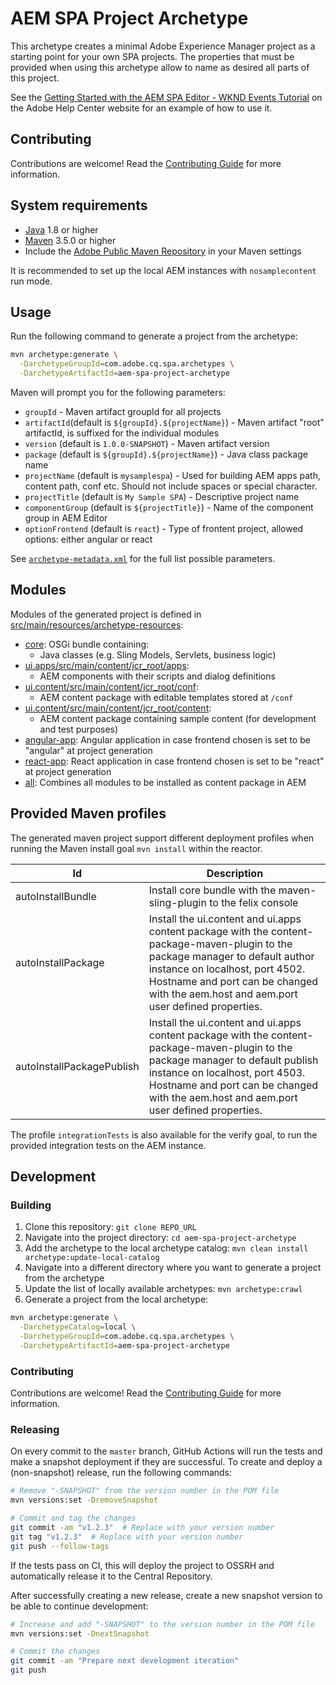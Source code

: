 # AEM SPA Project Archetype

This archetype creates a minimal Adobe Experience Manager project as a starting point for your own SPA projects. The properties that must be provided when using this archetype allow to name as desired all parts of this project.

See the [Getting Started with the AEM SPA Editor - WKND Events Tutorial](https://helpx.adobe.com/experience-manager/kt/sites/using/getting-started-spa-wknd-tutorial-develop.html) on the Adobe Help Center website for an example of how to use it.

## Contributing

Contributions are welcome! Read the [Contributing Guide](CONTRIBUTING.md) for more information.

## System requirements

- [Java](https://www.java.com/en/download/) 1.8 or higher
- [Maven](https://maven.apache.org/) 3.5.0 or higher
- Include the [Adobe Public Maven Repository]([adobe-public-maven-repo](https://repo.adobe.com)) in your Maven settings

It is recommended to set up the local AEM instances with `nosamplecontent` run mode.

## Usage

Run the following command to generate a project from the archetype:

```sh
mvn archetype:generate \
  -DarchetypeGroupId=com.adobe.cq.spa.archetypes \
  -DarchetypeArtifactId=aem-spa-project-archetype
```

Maven will prompt you for the following parameters:

- `groupId` - Maven artifact groupId for all projects
- `artifactId`(default is `${groupId}.${projectName}`) - Maven artifact "root" artifactId, is suffixed for the individual modules
- `version` (default is `1.0.0-SNAPSHOT`) - Maven artifact version
- `package` (default is `${groupId}.${projectName}`) - Java class package name
- `projectName` (default is `mysamplespa`) - Used for building AEM apps path, content path, conf etc. Should not include spaces or special character.
- `projectTitle` (default is `My Sample SPA`) - Descriptive project name
- `componentGroup` (default is `${projectTitle}`) - Name of the component group in AEM Editor
- `optionFrontend` (default is `react`) - Type of frontent project, allowed options: either angular or react

See [`archetype-metadata.xml`](./src/main/resources/META-INF/maven/archetype-metadata.xml) for the full list possible parameters.

## Modules

Modules of the generated project is defined in [src/main/resources/archetype-resources](src/main/resources):

* [core](core/): OSGi bundle containing:
  * Java classes (e.g. Sling Models, Servlets, business logic)
* [ui.apps/src/main/content/jcr_root/apps](content/jcr_root/apps/):
  * AEM components with their scripts and dialog definitions
* [ui.content/src/main/content/jcr_root/conf](content/jcr_root/conf/):
  * AEM content package with editable templates stored at `/conf`
* [ui.content/src/main/content/jcr_root/content](content/jcr_root/content/):
  * AEM content package containing sample content (for development and test purposes)
* [angular-app](angular-app/): Angular application in case frontend chosen is set to be "angular" at project generation
* [react-app](react-app/): React application in case frontend chosen is set to be "react" at project generation
* [all](all/): Combines all modules to be installed as content package in AEM

## Provided Maven profiles
The generated maven project support different deployment profiles when running the Maven install goal `mvn install` within the reactor.

Id                        | Description
--------------------------|------------------------------
autoInstallBundle         | Install core bundle with the maven-sling-plugin to the felix console
autoInstallPackage        | Install the ui.content and ui.apps content package with the content-package-maven-plugin to the package manager to default author instance on localhost, port 4502. Hostname and port can be changed with the aem.host and aem.port user defined properties.
autoInstallPackagePublish | Install the ui.content and ui.apps content package with the content-package-maven-plugin to the package manager to default publish instance on localhost, port 4503. Hostname and port can be changed with the aem.host and aem.port user defined properties.

The profile `integrationTests` is also available for the verify goal, to run the provided integration tests on the AEM instance.

## Development

### Building

1. Clone this repository: `git clone REPO_URL`
2. Navigate into the project directory: `cd aem-spa-project-archetype`
3. Add the archetype to the local archetype catalog: `mvn clean install archetype:update-local-catalog`
4. Navigate into a different directory where you want to generate a project from the archetype
5. Update the list of locally available archetypes: `mvn archetype:crawl`
6. Generate a project from the local archetype:

```sh
mvn archetype:generate \
  -DarchetypeCatalog=local \
  -DarchetypeGroupId=com.adobe.cq.spa.archetypes \
  -DarchetypeArtifactId=aem-spa-project-archetype
```

### Contributing

Contributions are welcome! Read the [Contributing Guide](CONTRIBUTING.md) for more information.

### Releasing

On every commit to the `master` branch, GitHub Actions will run the tests and make a snapshot deployment if they are successful. To create and deploy a (non-snapshot) release, run the following commands:

```sh
# Remove "-SNAPSHOT" from the version number in the POM file
mvn versions:set -DremoveSnapshot

# Commit and tag the changes
git commit -am "v1.2.3"  # Replace with your version number
git tag "v1.2.3"  # Replace with your version number
git push --follow-tags
```

If the tests pass on CI, this will deploy the project to OSSRH and automatically release it to the Central Repository.

After successfully creating a new release, create a new snapshot version to be able to continue development:

```sh
# Increase and add "-SNAPSHOT" to the version number in the POM file
mvn versions:set -DnextSnapshot

# Commit the changes
git commit -am "Prepare next development iteration"
git push
```
